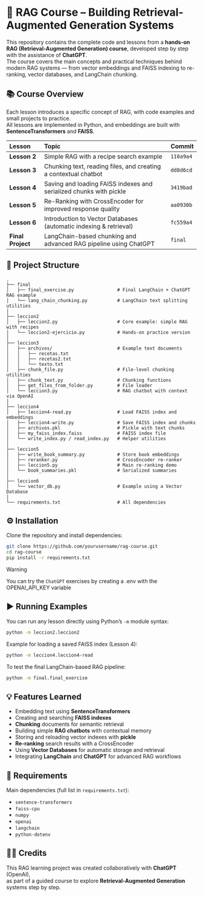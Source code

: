 # 🧠 RAG Course – Building Retrieval-Augmented Generation Systems

This repository contains the complete code and lessons from a **hands-on RAG (Retrieval-Augmented Generation) course**, developed step by step with the assistance of **ChatGPT**.  
The course covers the main concepts and practical techniques behind modern RAG systems — from vector embeddings and FAISS indexing to re-ranking, vector databases, and LangChain chunking.

## 📚 Course Overview

Each lesson introduces a specific concept of RAG, with code examples and small projects to practice.  
All lessons are implemented in Python, and embeddings are built with **SentenceTransformers** and **FAISS**.

| Lesson | Topic | Commit |
|:-------|:------|:-------|
| **Lesson 2** | Simple RAG with a recipe search example | `110a9a4` |
| **Lesson 3** | Chunking text, reading files, and creating a contextual chatbot | `dd8d6cd` |
| **Lesson 4** | Saving and loading FAISS indexes and serialized chunks with pickle | `3419bad` |
| **Lesson 5** | Re-Ranking with CrossEncoder for improved response quality | `aa0930b` |
| **Lesson 6** | Introduction to Vector Databases (automatic indexing & retrieval) | `fc559a4` |
| **Final Project** | LangChain-based chunking and advanced RAG pipeline using ChatGPT | `final` |

## 🧩 Project Structure

```
.
├── final
│   ├── final_exercise.py                # Final LangChain + ChatGPT RAG example
│   └── lang_chain_chunking.py           # LangChain text splitting utilities
│
├── leccion2
│   ├── leccion2.py                      # Core example: simple RAG with recipes
│   └── leccion2-ejercicio.py            # Hands-on practice version
│
├── leccion3
│   ├── archivos/                        # Example text documents
│   │   ├── recetas.txt
│   │   ├── recetas2.txt
│   │   └── texto.txt
│   ├── chunk_file.py                    # File-level chunking utilities
│   ├── chunk_text.py                    # Chunking functions
│   ├── get_files_from_folder.py         # File loader
│   └── leccion3.py                      # RAG chatbot with context via OpenAI
│
├── leccion4
│   ├── leccion4-read.py                 # Load FAISS index and embeddings
│   ├── leccion4-write.py                # Save FAISS index and chunks
│   ├── archivos.pkl                     # Pickle with text chunks
│   ├── my_faiss_index.faiss             # FAISS index file
│   └── write_index.py / read_index.py   # Helper utilities
│
├── leccion5
│   ├── write_book_summary.py            # Store book embeddings
│   ├── reranker.py                      # CrossEncoder re-ranker
│   ├── leccion5.py                      # Main re-ranking demo
│   └── book_summaries.pkl               # Serialized summaries
│
├── leccion6
│   └── vector_db.py                     # Example using a Vector Database
│
└── requirements.txt                     # All dependencies
```

## ⚙️ Installation

Clone the repository and install dependencies:

```bash
git clone https://github.com/yourusername/rag-course.git
cd rag-course
pip install -r requirements.txt
```
> [!WARNING]
> You can try the `ChatGPT` exercises by creating a .env with
> the OPENAI_API_KEY variable

## ▶️ Running Examples

You can run any lesson directly using Python’s `-m` module syntax:

```bash
python -m leccion2.leccion2
```

Example for loading a saved FAISS index (Lesson 4):

```bash
python -m leccion4.leccion4-read
```

To test the final LangChain-based RAG pipeline:

```bash
python -m final.final_exercise
```

## 💡 Features Learned

- Embedding text using **SentenceTransformers**  
- Creating and searching **FAISS indexes**  
- **Chunking** documents for semantic retrieval  
- Building simple **RAG chatbots** with contextual memory  
- Storing and reloading vector indexes with **pickle**  
- **Re-ranking** search results with a CrossEncoder  
- Using **Vector Databases** for automatic storage and retrieval  
- Integrating **LangChain** and **ChatGPT** for advanced RAG workflows  

## 🧰 Requirements

Main dependencies (full list in `requirements.txt`):

- `sentence-transformers`
- `faiss-cpu`
- `numpy`
- `openai`
- `langchain`
- `python-dotenv`

## 🧑‍💻 Credits

This RAG learning project was created collaboratively with **ChatGPT** (OpenAI),  
as part of a guided course to explore **Retrieval-Augmented Generation** systems step by step.
